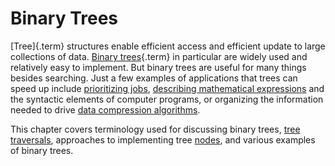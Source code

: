 
# Binary Trees

[Tree]{.term} structures enable efficient
access and efficient update to large collections of data.
[Binary trees](#binary-tree){.term} in
particular are widely used and relatively easy to implement. But binary
trees are useful for many things besides searching. Just a few examples
of applications that trees can speed up include
[prioritizing jobs](#priority-queues),
[describing mathematical expressions](#binary-tree-node-implementations)
and the syntactic elements of computer programs, or
organizing the information needed to drive
[data compression algorithms](#huffman-coding-trees).

This chapter covers terminology used for discussing binary trees,
[tree traversals](#binary-tree-traversals),
approaches to implementing tree [nodes](#binary-tree-node-implementations), 
and various examples of binary trees.
